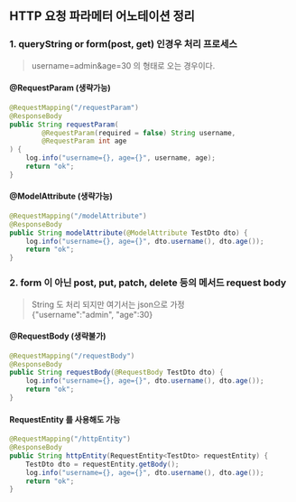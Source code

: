 ## HTTP 요청 파라메터 어노테이션 정리 

### 1. queryString or form(post, get) 인경우 처리 프로세스 
> username=admin&age=30 의 형태로 오는 경우이다.

#### @RequestParam (생략가능)
```java
@RequestMapping("/requestParam")
@ResponseBody
public String requestParam(
        @RequestParam(required = false) String username,
        @RequestParam int age
) {
    log.info("username={}, age={}", username, age);
    return "ok";
}
```

#### @ModelAttribute (생략가능)
```java
@RequestMapping("/modelAttribute")
@ResponseBody
public String modelAttribute(@ModelAttribute TestDto dto) {
    log.info("username={}, age={}", dto.username(), dto.age());
    return "ok";
}
```

### 2. form 이 아닌 post, put, patch, delete 등의 메서드 request body
> String 도 처리 되지만 여기서는 json으로 가정  
> {"username":"admin", "age":30}

#### @RequestBody (생략불가)
```java
@RequestMapping("/requestBody")
@ResponseBody
public String requestBody(@RequestBody TestDto dto) {
    log.info("username={}, age={}", dto.username(), dto.age());
    return "ok";
}
```

#### RequestEntity 를 사용해도 가능
```java
@RequestMapping("/httpEntity")
@ResponseBody
public String httpEntity(RequestEntity<TestDto> requestEntity) {
    TestDto dto = requestEntity.getBody();
    log.info("username={}, age={}", dto.username(), dto.age());
    return "ok";
}
```